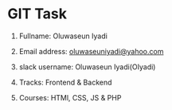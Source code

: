 # GIT Task

1. Fullname: Oluwaseun Iyadi

2. Email address: oluwaseuniyadi@yahoo.com

3. slack username: Oluwaseun Iyadi(OIyadi)

4. Tracks: Frontend & Backend

5. Courses: HTMl, CSS, JS & PHP
